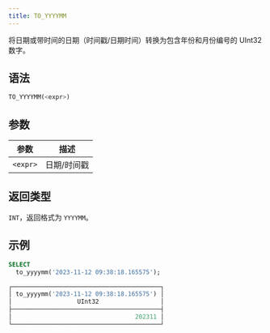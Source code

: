 ```yaml
---
title: TO_YYYYMM
---
```


将日期或带时间的日期（时间戳/日期时间）转换为包含年份和月份编号的 UInt32 数字。

## 语法

```sql
TO_YYYYMM(<expr>)
```

## 参数

| 参数      | 描述          |
|-----------|---------------|
| `<expr>`  | 日期/时间戳   |

## 返回类型

`INT`，返回格式为 `YYYYMM`。

## 示例

```sql
SELECT
  to_yyyymm('2023-11-12 09:38:18.165575');

┌─────────────────────────────────────────┐
│ to_yyyymm('2023-11-12 09:38:18.165575') │
│                  UInt32                 │
├─────────────────────────────────────────┤
│                                  202311 │
└─────────────────────────────────────────┘
```